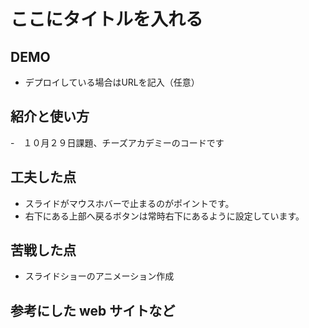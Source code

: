 # ここにタイトルを入れる

## DEMO

  - デプロイしている場合はURLを記入（任意）

## 紹介と使い方

  -　１０月２９日課題、チーズアカデミーのコードです


## 工夫した点

  - スライドがマウスホバーで止まるのがポイントです。
  - 右下にある上部へ戻るボタンは常時右下にあるように設定しています。

## 苦戦した点

  - スライドショーのアニメーション作成

## 参考にした web サイトなど

  
